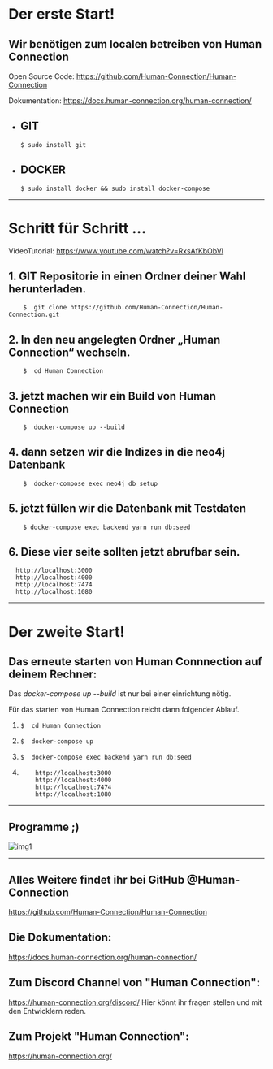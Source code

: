# Der erste Start!

## Wir benötigen zum localen betreiben von Human Connection  
Open Source Code: https://github.com/Human-Connection/Human-Connection

Dokumentation: https://docs.human-connection.org/human-connection/

- ## GIT                         

      $ sudo install git

- ## DOCKER               
       
      $ sudo install docker && sudo install docker-compose



___

# Schritt für Schritt ... 
VideoTutorial: https://www.youtube.com/watch?v=RxsAfKbObVI

## 1.  GIT Repositorie in einen Ordner deiner Wahl herunterladen.

        $  git clone https://github.com/Human-Connection/Human-Connection.git
 
## 2.  In den neu angelegten Ordner „Human Connection“ wechseln.

        $  cd Human Connection

## 3.   jetzt machen wir ein Build von Human Connection
        
        $  docker-compose up --build

## 4.  dann setzen wir die Indizes in die neo4j Datenbank

        $  docker-compose exec neo4j db_setup

## 5.   jetzt füllen wir die Datenbank mit Testdaten

        $ docker-compose exec backend yarn run db:seed



## 6. Diese vier seite sollten jetzt abrufbar sein.

      http://localhost:3000
      http://localhost:4000
      http://localhost:7474
      http://localhost:1080


 ___
 
 # Der zweite Start!
 
 ## Das erneute starten von Human Connnection auf deinem Rechner: 
Das _docker-compose up --build_ ist nur bei einer einrichtung nötig. 

Für das starten von Human Connection reicht dann folgender Ablauf. 

 1.     $  cd Human Connection


 1.     $  docker-compose up
 
 
 
 1.     $  docker-compose exec backend yarn run db:seed
 
 1.     
            http://localhost:3000
            http://localhost:4000
            http://localhost:7474
            http://localhost:1080

 
  ___
 
 
 
 ## Programme ;) 
  ![img1](https://user-images.githubusercontent.com/1324583/64679177-74f83400-d47b-11e9-8f15-8477a3f82ee6.png)


 ___
 
 

## Alles Weitere findet ihr bei GitHub @Human-Connection
https://github.com/Human-Connection/Human-Connection


## Die Dokumentation:
https://docs.human-connection.org/human-connection/


## Zum Discord Channel von "Human Connection":
https://human-connection.org/discord/
Hier könnt ihr fragen stellen und mit den Entwicklern reden. 



## Zum Projekt "Human Connection":
https://human-connection.org/
